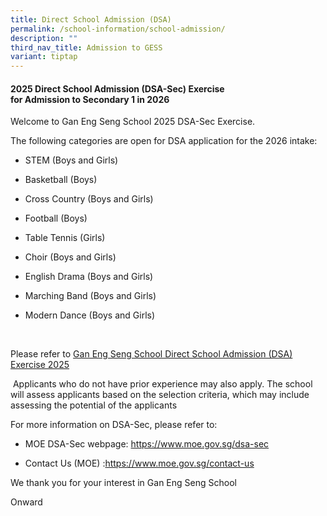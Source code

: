 ```yaml
---
title: Direct School Admission (DSA)
permalink: /school-information/school-admission/
description: ""
third_nav_title: Admission to GESS
variant: tiptap
---
```

<h4><strong>2025 Direct School Admission (DSA-Sec) Exercise<br>for Admission to Secondary 1 in 2026</strong></h4>
<p>Welcome to Gan Eng Seng School 2025 DSA-Sec Exercise.</p>
<p>The following categories are open for DSA application for the 2026 intake:</p>
<ul data-tight="true" class="tight">
<li>
<p>STEM (Boys and Girls)</p>
</li>
<li>
<p>Basketball (Boys)</p>
</li>
<li>
<p>Cross Country (Boys and Girls)</p>
</li>
<li>
<p>Football (Boys)</p>
</li>
<li>
<p>Table Tennis (Girls)</p>
</li>
<li>
<p>Choir (Boys and Girls)</p>
</li>
<li>
<p>English Drama (Boys and Girls)</p>
</li>
<li>
<p>Marching Band (Boys and Girls)</p>
</li>
<li>
<p>Modern Dance (Boys and Girls)</p>
</li>
</ul>
<p>&nbsp;</p>
<p>Please refer to <a href="/files/DSA_GESS_2025_Portal_Upload_Final_V3.pdf" rel="noopener nofollow" target="_blank">Gan Eng Seng School Direct School Admission (DSA) Exercise 2025</a>
</p>
<p>&nbsp;Applicants who do not have prior experience may also apply. The
school will assess applicants based on the selection criteria, which may
include assessing the potential of the applicants</p>
<p>For more information on DSA-Sec, please refer to:</p>
<ul data-tight="true" class="tight">
<li>
<p>MOE DSA-Sec webpage:&nbsp;<a href="https://www.moe.gov.sg/secondary/dsa" rel="noopener noreferrer nofollow" target="_blank">https://www.moe.gov.sg/dsa-sec</a>
</p>
</li>
<li>
<p>Contact Us (MOE) :<a href="https://www.moe.gov.sg/contact-us" rel="noopener noreferrer nofollow" target="_blank">https://www.moe.gov.sg/contact-us</a>
</p>
</li>
</ul>
<p>We thank you for your interest in Gan Eng Seng School</p>
<p>Onward</p>